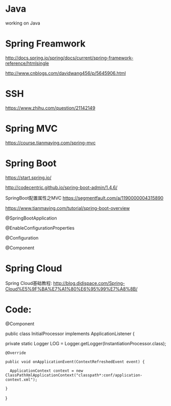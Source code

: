 # Java
working on Java

# Spring Freamwork
http://docs.spring.io/spring/docs/current/spring-framework-reference/htmlsingle

http://www.cnblogs.com/davidwang456/p/5645906.html
# SSH
https://www.zhihu.com/question/21142149
# Spring MVC
https://course.tianmaying.com/spring-mvc
# Spring Boot
https://start.spring.io/

http://codecentric.github.io/spring-boot-admin/1.4.6/

SpringBoot配置属性之MVC https://segmentfault.com/a/1190000004315890

https://www.tianmaying.com/tutorial/spring-boot-overview

@SpringBootApplication

@EnableConfigurationProperties

@Configuration

@Component

# Spring Cloud
Spring Cloud基础教程: http://blog.didispace.com/Spring-Cloud%E5%9F%BA%E7%A1%80%E6%95%99%E7%A8%8B/
# Code:

@Component

public class InitialProcessor implements ApplicationListener<ContextRefreshedEvent> {
   
   private static Logger LOG = Logger.getLogger(InstantiationProcessor.class);
    
    @Override
    
    public void onApplicationEvent(ContextRefreshedEvent event) {
      
      ApplicationContext context = new ClassPathXmlApplicationContext("classpath*:conf/application-context.xml");
    
    }

}

